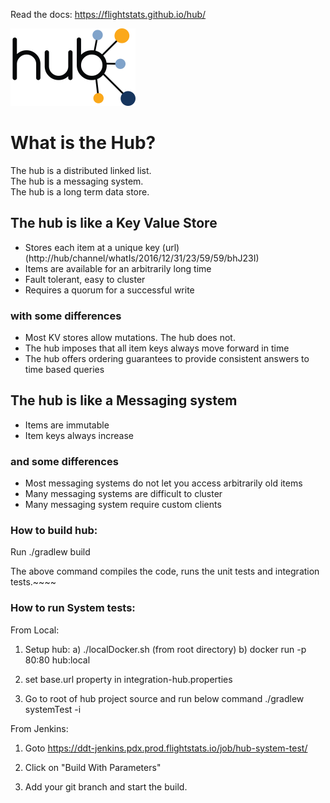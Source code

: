Read the docs: https://flightstats.github.io/hub/

![hub logo](./docs/images/HubLogoSmall.png)

# What is the Hub? 

The hub is a distributed linked list.   
The hub is a messaging system.   
The hub is a long term data store.   

## The hub is like a Key Value Store 
* Stores each item at a unique key (url) (http://hub/channel/whatIs/2016/12/31/23/59/59/bhJ23I)
* Items are available for an arbitrarily long time
* Fault tolerant, easy to cluster
* Requires a quorum for a successful write 

### with some differences 
* Most KV stores allow mutations.  The hub does not.
* The hub imposes that all item keys always move forward in time
* The hub offers ordering guarantees to provide consistent answers to time based queries
 
## The hub is like a Messaging system
* Items are immutable
* Item keys always increase

### and some differences
* Most messaging systems do not let you access arbitrarily old items
* Many messaging systems are difficult to cluster
* Many messaging system require custom clients


### How to build hub:

Run ./gradlew build

The above command compiles the code, runs the unit tests and integration tests.~~~~

### How to run System tests:

From Local:

1) Setup hub:
    a) ./localDocker.sh (from root directory)
    b) docker run -p 80:80 hub:local
   
2) set base.url property in integration-hub.properties
    
3) Go to root of hub project source and run below command
   ./gradlew systemTest -i    
   
From Jenkins:

1) Goto https://ddt-jenkins.pdx.prod.flightstats.io/job/hub-system-test/ 

2) Click on "Build With Parameters"
 
3) Add your git branch and start the build.
  